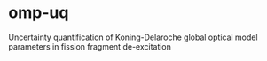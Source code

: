 # omp-uq
Uncertainty quantification of Koning-Delaroche global optical model parameters in fission fragment de-excitation
